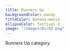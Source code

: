 ```yaml
---
title: Runners Up
backgroundColor: mandy
titleColor: banana-mania
ellipseColor: festival-2
image: "/images/bird2.png"
---
```


Runners Up category